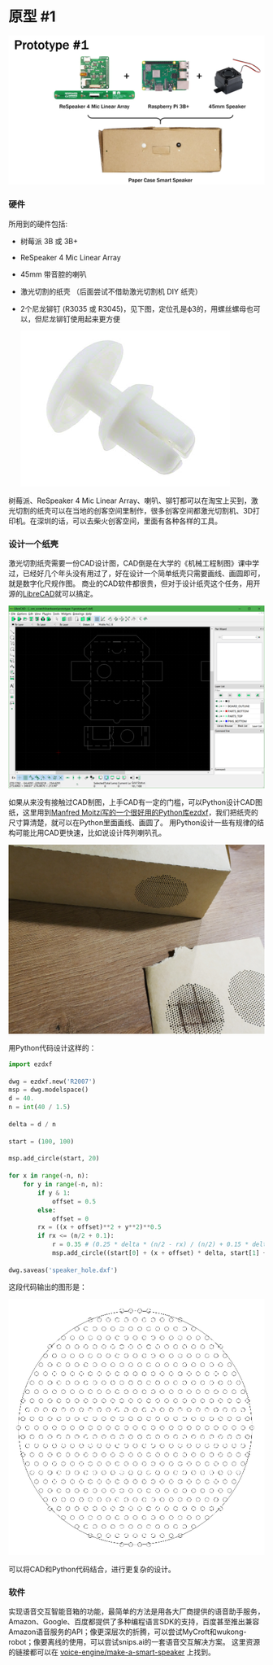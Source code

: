 原型 #1
=======

![](/img/prototype1.png)

### 硬件
所用到的硬件包括:

+ 树莓派 3B 或 3B+
+ ReSpeaker 4 Mic Linear Array
+ 45mm 带音腔的喇叭
+ 激光切割的纸壳 （后面尝试不借助激光切割机 DIY 纸壳）
+ 2个尼龙铆钉 (R3035 或 R3045)，见下图，定位孔是ф3的，用螺丝螺母也可以，但尼龙铆钉使用起来更方便

  ![](/img/nylon_rivet.png)


树莓派、ReSpeaker 4 Mic Linear Array、喇叭、铆钉都可以在淘宝上买到，激光切割的纸壳可以在当地的创客空间里制作，很多创客空间都激光切割机、3D打印机。在深圳的话，可以去柴火创客空间，里面有各种各样的工具。

### 设计一个纸壳
激光切割纸壳需要一份CAD设计图，CAD倒是在大学的《机械工程制图》课中学过，已经好几个年头没有用过了，好在设计一个简单纸壳只需要画线、画圆即可，就是数字化尺规作图。
商业的CAD软件都很贵，但对于设计纸壳这个任务，用开源的[LibreCAD](https://librecad.org/)就可以搞定。

![](/img/prototype1_librecad.png)

如果从来没有接触过CAD制图，上手CAD有一定的门槛，可以Python设计CAD图纸，这里用到[Manfred Moitzi写的一个很好用的Python库ezdxf](https://github.com/mozman/ezdxf)，我们把纸壳的尺寸算清楚，就可以在Python里面画线、画圆了。
用Python设计一些有规律的结构可能比用CAD更快速，比如说设计阵列喇叭孔。

![](/img/speaker_hole.png)

用Python代码设计这样的：

```python
import ezdxf

dwg = ezdxf.new('R2007')
msp = dwg.modelspace()
d = 40.
n = int(40 / 1.5)

delta = d / n

start = (100, 100)

msp.add_circle(start, 20)

for x in range(-n, n):
    for y in range(-n, n):
        if y & 1:
            offset = 0.5
        else:
            offset = 0
        rx = ((x + offset)**2 + y**2)**0.5
        if rx <= (n/2 + 0.1):
            r = 0.35 # (0.25 * delta * (n/2 - rx) / (n/2) + 0.15 * delta)
            msp.add_circle((start[0] + (x + offset) * delta, start[1] + y * delta), r)

dwg.saveas('speaker_hole.dxf')
```
这段代码输出的图形是：

![](/img/cad_speaker_hole.png)

可以将CAD和Python代码结合，进行更复杂的设计。

### 软件
实现语音交互智能音箱的功能，最简单的方法是用各大厂商提供的语音助手服务，Amazon、Google、百度都提供了多种编程语言SDK的支持，百度甚至推出兼容Amazon语音服务的API；像更深层次的折腾，可以尝试MyCroft和wukong-robot；像要离线的使用，可以尝试snips.ai的一套语音交互解决方案。
这里资源的链接都可以在 [voice-engine/make-a-smart-speaker](https://github.com/voice-engine/make-a-smart-speaker) 上找到。
